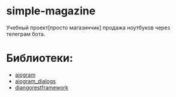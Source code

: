 # simple-magazine
Учебный проект[просто магазинчик] продажа ноутбуков через телеграм бота.

# Библиотеки:
 - [aiogram](https://github.com/aiogram/aiogram) 
 - [aiogram_dialogs](https://github.com/Tishka17/aiogram_dialog/tree/master)
 - [djangorestframework](https://github.com/encode/django-rest-framework) 

